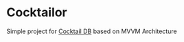 # Cocktailor
Simple project for [Cocktail DB](https://www.thecocktaildb.com/) based on MVVM Architecture
